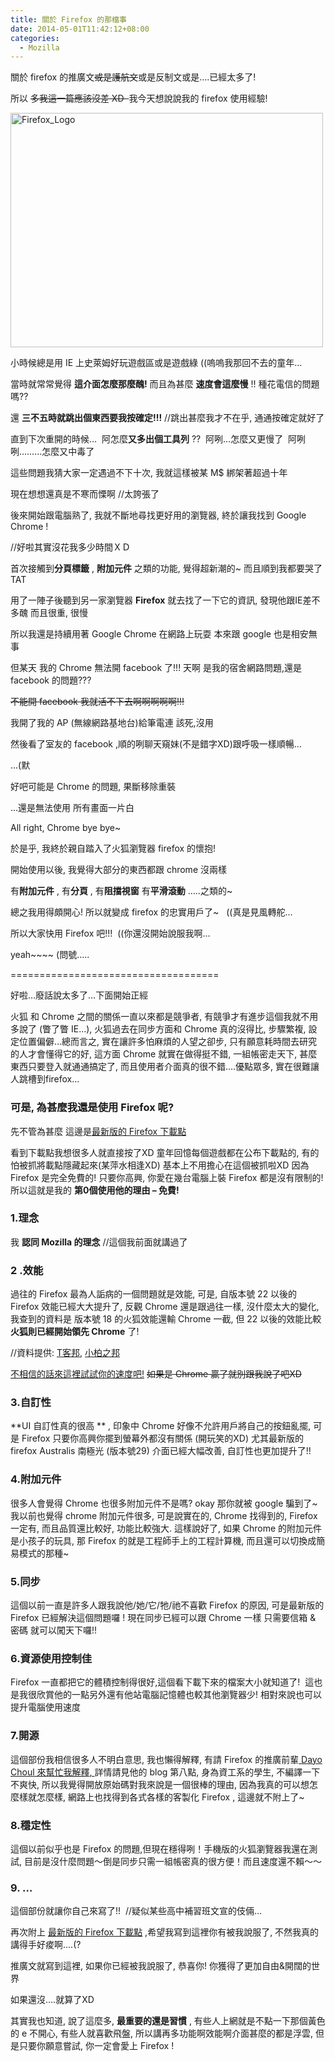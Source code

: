 ```yaml
---
title: 關於 Firefox 的那檔事
date: 2014-05-01T11:42:12+08:00
categories:
  - Mozilla
---
```


關於 firefox 的推廣文<del>或是護航文</del>或是反制文或是&#8230;.已經太多了!

所以 <del>多我這一篇應該沒差 XD  </del>我今天想說說我的 firefox 使用經驗!

<a title="Flickr 上 kevin_boy3110 的 Firefox_Logo" href="https://www.flickr.com/photos/71353772@N04/14074288762/"><img src="https://farm6.staticflickr.com/5273/14074288762_4b26900369.jpg" alt="Firefox_Logo" width="500" height="375" /></a>

小時候總是用 IE 上史萊姆好玩遊戲區或是遊戲綠 ((嗚嗚我那回不去的童年&#8230;

當時就常常覺得 **這介面怎麼那麼醜!** 而且為甚麼 **速度會這麼慢** !! 種花電信的問題嗎??

還 **三不五時就跳出個東西要我按確定!!!** //跳出甚麼我才不在乎, 通通按確定就好了

直到下次重開的時候&#8230;  阿怎麼**又多出個工具列** ??  阿咧&#8230;怎麼又更慢了  阿咧咧&#8230;&#8230;&#8230;怎麼又中毒了

這些問題我猜大家一定遇過不下十次, 我就這樣被某 M$ 綁架著超過十年

現在想想還真是不寒而慄啊 //太誇張了

後來開始跟電腦熟了, 我就不斷地尋找更好用的瀏覽器, 終於讓我找到 Google Chrome !

//好啦其實沒花我多少時間ＸＤ

首次接觸到**分頁標籤** , **附加元件** 之類的功能, 覺得超新潮的~ 而且順到我都要哭了 TAT

用了一陣子後聽到另一家瀏覽器 **Firefox** 就去找了一下它的資訊, 發現他跟IE差不多醜 而且很重, 很慢

所以我還是持續用著 Google Chrome 在網路上玩耍 本來跟 google 也是相安無事

但某天 我的 Chrome 無法開 facebook 了!!! 天啊 是我的宿舍網路問題,還是 facebook 的問題???

<del>不能開 facebook 我就活不下去啊啊啊啊啊!!!</del>

我開了我的 AP (無線網路基地台)給筆電連 該死,沒用

然後看了室友的 facebook ,順的咧聊天窺妹(不是錯字XD)跟呼吸一樣順暢&#8230;

...(默

好吧可能是 Chrome 的問題, 果斷移除重裝

...還是無法使用 所有畫面一片白

All right, Chrome bye bye~

於是乎, 我終於親自踏入了火狐瀏覽器 firefox 的懷抱!

開始使用以後, 我覺得大部分的東西都跟 chrome 沒兩樣

有**附加元件** , 有**分頁** , 有**阻擋視窗**  有**平滑滾動** &#8230;..之類的~

總之我用得頗開心! 所以就變成 firefox 的忠實用戶了~   ((真是見風轉舵&#8230;

所以大家快用 Firefox 吧!!!  ((你還沒開始說服我啊&#8230;

yeah~~~~ (問號&#8230;..

====================================

好啦&#8230;廢話說太多了&#8230;下面開始正經

火狐 和 Chrome 之間的關係一直以來都是競爭者, 有競爭才有進步這個我就不用多說了 (瞥了瞥 IE&#8230;), 火狐過去在同步方面和 Chrome 真的沒得比, 步驟繁複, 設定位置偏僻&#8230;總而言之, 實在讓許多怕麻煩的人望之卻步, 只有願意耗時間去研究的人才會懂得它的好, 這方面 Chrome 就實在做得挺不錯, 一組帳密走天下, 甚麼東西只要登入就通通搞定了, 而且使用者介面真的很不錯&#8230;.優點眾多, 實在很難讓人跳槽到firefox&#8230;

### **可是, 為甚麼我還是使用 Firefox 呢?**

先不管為甚麼 這邊是<a href="http://mozilla.com.tw/firefox/download/">最新版的 Firefox 下載點</a>

看到下載點我想很多人就直接按了XD 童年回憶每個遊戲都在公布下載點的, 有的怕被抓將載點隱藏起來(某萍水相逢XD) 基本上不用擔心在這個被抓啦XD 因為 Firefox 是完全免費的! 只要你高興, 你愛在幾台電腦上裝 Firefox 都是沒有限制的! 所以這就是我的 **第0個使用他的理由 &#8211; 免費!**

### **1.理念**

我 **認同 Mozilla 的理念**  //這個我前面就講過了

### **2 .效能**

過往的 Firefox 最為人詬病的一個問題就是效能, 可是, 自版本號 22 以後的 Firefox 效能已經大大提升了, 反觀 Chrome 還是跟過往一樣, 沒什麼太大的變化, 我查到的資料是 版本號 18 的火狐效能還輸 Chrome 一截, 但 22 以後的效能比較 **火狐則已經開始領先 Chrome**  了!

//資料提供: <a href="http://www.techbang.com/posts/13899-browser-wars-beat-chrome-firefox-22-27">T客邦</a>, <a href="http://chenbolin84.pixnet.net/blog/post/48457638-2013%E5%B9%B4%E7%80%8F%E8%A6%BD%E5%99%A8%E6%AF%94%E8%BC%83%E4%B9%8B%E6%95%88%E8%83%BD%E8%A9%95%E6%B8%AC">小柏之邦</a>

<a href="http://mozilla.com.tw/firefox/speed/">不相信的話來這裡試試你的速度吧!</a> <del>如果是 Chrome 贏了就別跟我說了吧XD</del>

### **3.自訂性**

**UI 自訂性真的很高 ** , 印象中 Chrome 好像不允許用戶將自己的按鈕亂擺, 可是 Firefox 只要你高興你擺到螢幕外都沒有關係 (開玩笑的XD) 尤其最新版的 firefox <span class="st">Australis</span> 南極光 (版本號29) 介面已經大幅改善, 自訂性也更加提升了!!

### **4.附加元件**

很多人會覺得 Chrome 也很多附加元件不是嗎? okay 那你就被 google 騙到了~ 我以前也覺得 chrome 附加元件很多, 可是說實在的, Chrome 找得到的, Firefox一定有, 而且品質還比較好, 功能比較強大. 這樣說好了, 如果 Chrome 的附加元件是小孩子的玩具, 那 Firefox 的就是工程師手上的工程計算機, 而且還可以切換成簡易模式的那種~

### **5.同步**

這個以前一直是許多人跟我說他/她/它/牠/祂不喜歡 Firefox 的原因, 可是最新版的 Firefox 已經解決這個問題囉 ! 現在同步已經可以跟 Chrome 一樣 只需要信箱 & 密碼 就可以闖天下囉!!

### **6.資源使用控制佳**

Firefox 一直都把它的體積控制得很好,這個看下載下來的檔案大小就知道了!  這也是我很欣賞他的一點另外還有他站電腦記憶體也較其他瀏覽器少! 相對來說也可以提升電腦使用速度

### **7.開源**

這個部份我相信很多人不明白意思, 我也懶得解釋, 有請 Firefox 的推廣前輩<a href="http://fbpboy.blogspot.tw/2013/12/9-things-firefox-better-than-chrome.html#more"> ‎<span class="fwb">Dayo Choul 來幫忙我解釋</span>, </a>詳情請見他的 blog 第八點, 身為資工系的學生, 不編譯一下不爽快, 所以我覺得開放原始碼對我來說是一個很棒的理由, 因為我真的可以想怎麼樣就怎麼樣, 網路上也找得到各式各樣的客製化 Firefox , 這邊就不附上了~

### **8.穩定性**

這個以前似乎也是 Firefox 的問題,但現在穩得咧！手機版的火狐瀏覽器我還在測試, 目前是沒什麼問題～倒是同步只需一組帳密真的很方便！而且速度還不賴～～

### **9. &#8230;**

這個部份就讓你自己來寫了!!  //疑似某些高中補習班文宣的伎倆&#8230;

再次附上 <a href="http://mozilla.com.tw/firefox/download/">最新版的 Firefox 下載點</a> ,希望我寫到這裡你有被我說服了, 不然我真的講得手好痠啊&#8230;.(?

推廣文就寫到這裡, 如果你已經被我說服了, 恭喜你! 你獲得了更加自由&開闊的世界

如果還沒&#8230;.就算了XD

其實我也知道, 說了這麼多, **最重要的還是習慣** , 有些人上網就是不點一下那個黃色的 e 不開心, 有些人就喜歡飛盤, 所以講再多功能啊效能啊介面甚麼的都是浮雲, 但是只要你願意嘗試, 你一定會愛上 Firefox !
